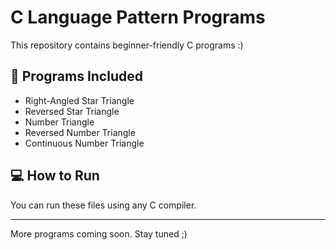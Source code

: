 # C Language Pattern Programs

This repository contains beginner-friendly C programs :)

## 🔢 Programs Included
- Right-Angled Star Triangle
- Reversed Star Triangle
- Number Triangle
- Reversed Number Triangle
- Continuous Number Triangle

## 💻 How to Run
You can run these files using any C compiler.

---

More programs coming soon. Stay tuned ;)
